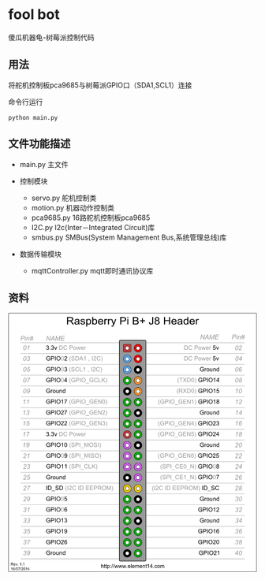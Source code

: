 # fool bot
傻瓜机器龟-树莓派控制代码

## 用法
将舵机控制板pca9685与树莓派GPIO口（SDA1,SCL1）连接

命令行运行
``` 
python main.py
``` 

## 文件功能描述
* main.py 主文件

* 控制模块
    * servo.py 舵机控制类
    * motion.py 机器动作控制类
    * pca9685.py 16路舵机控制板pca9685
    * I2C.py I2c(Inter－Integrated Circuit)库
    * smbus.py SMBus(System Management Bus,系统管理总线)库
    
* 数据传输模块
    * mqttController.py mqtt即时通讯协议库

## 资料
![RaspberryPi-GPIO](doc/Pi-GPIO-pins.png)